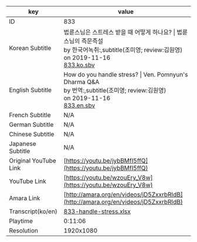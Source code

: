 |  key  |  value  |
|-------|---------|
| ID            | 833 |
| Korean Subtitle | 법륜스님은 스트레스 받을 때 어떻게 하나요? \| 법륜스님의 즉문즉설<br>by 한국어녹취:,subtitle(조미영; review:김원영)<br>on 2019-11-16<br>[833.ko.sbv](https://github.com/jungtosociety/dharma-qna/raw/master/sub/833/833.ko.sbv)<br>|
| English Subtitle | How do you handle stress? \| Ven. Pomnyun's Dharma Q&A<br>by 번역:,subtitle(조미영; review:김원영)<br>on 2019-11-16<br>[833.en.sbv](https://github.com/jungtosociety/dharma-qna/raw/master/sub/833/833.en.sbv)<br>|
| French Subtitle | N/A |
| German Subtitle | N/A |
| Chinese Subtitle | N/A |
| Japanese Subtitle | N/A |
| Original YouTube Link  | [https://youtu.be/jybBMfI5ffQ](https://youtu.be/jybBMfI5ffQ) |
| YouTube Link  | [https://youtu.be/wzouEry_V8w](https://youtu.be/wzouEry_V8w) |
| Amara Link    | [http://amara.org/en/videos/jD5ZxxrbRIdB](http://amara.org/en/videos/jD5ZxxrbRIdB) |
| Transcript(ko/en) | [833-handle-stress.xlsx](https://github.com/jungtosociety/dharma-qna/raw/master/sub/833/833-handle-stress.xlsx) |
| Playtime | 0:11:06 |
| Resolution | 1920x1080|
